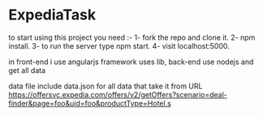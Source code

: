 # ExpediaTask

to start using this project you need :-
1- fork the repo and clone it.
2- npm install.
3- to run the server type npm start.
4- visit localhost:5000.

in front-end i use angularjs framework uses lib, back-end use nodejs and get all data

data file include data.json for all data that take it from URL https://offersvc.expedia.com/offers/v2/getOffers?scenario=deal-finder&page=foo&uid=foo&productType=Hotel.s
